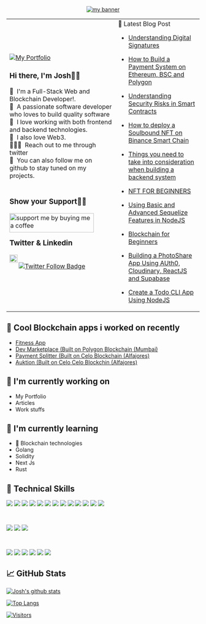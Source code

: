 <p align="center">
  <a href=http://joshade.netlify.com" target="_blank" rel="noreferrer"><img src="https://user-images.githubusercontent.com/40618946/141323629-485833a2-ef6b-4c2b-a023-32d0b883e431.png" alt="my banner"></a>
</p>
<table>
  <tr>
    <td valign="center">
      <a href="">
        <img src="https://img.shields.io/badge/my_portfolio-000?style=for-the-badge&logo=ko-fi&logoColor=white" alt="My Portfolio"/></a>
      <p>
        <h3>Hi there, I'm Josh👋🏾</h3>
        👀 &nbsp;I'm a Full-Stack Web and Blockchain Developer!.
        <br/>
        🚀 &nbsp;A passionate software developer who loves to build quality software
        <br/>
        🚀 &nbsp;I love working with both frontend and backend technologies.
        <br/>
        🚀 &nbsp;I also love Web3.
        <br/>
        🧑🏽‍💻 &nbsp;Reach out to me through twitter
        <br />
        💞️ &nbsp;You can also follow me on github to stay tuned on my projects.
        <br/>
        <br />
        <h3>Show your Support🤝🏽</h3>
        <a href="https://www.buymeacoffee.com/josh4324"><img align="left" src="https://cdn.buymeacoffee.com/buttons/v2/default-yellow.png" height="50" width="220" alt="support me by buying me a coffee" /> <a/>
        <br/>
        <br />
        <h3>Twitter & Linkedin</h3>
       <a href="https://www.linkedin.com/in/joshuaadesanya/"><img align="left" src="https://raw.githubusercontent.com/yushi1007/yushi1007/main/images/linkedin.svg" alt="Yu Shi | LinkedIn" width="21px"/></a>
        <br/>
        <a href="https://twitter.com/josh_my_man">
          <img src="https://img.shields.io/twitter/follow/josh_my_man?color=0F182A&logo=twitter&style=for-the-badge" alt="Twitter Follow Badge"/></a>
       </p>
    </td>
    <td>
       📝 Latest Blog Post
                                                                        
- [Understanding Digital Signatures](https://adesanyajoshua.hashnode.dev/digital-signatures-101-understanding-the-basics)                                                                      
- [How to Build a Payment System on Ethereum, BSC and Polygon](https://adesanyajoshua.hashnode.dev/how-to-build-a-simple-payment-system-on-ethereum-binance-smart-chain-and-polygon)

- [Understanding Security Risks in Smart Contracts](https://adesanyajoshua.hashnode.dev/understanding-the-security-risks-in-smart-contract-development)
- [How to deploy a Soulbound NFT on Binance Smart Chain](https://adesanyajoshua.hashnode.dev/how-to-deploy-a-soulbound-nft-contract-on-binance-smart-chain-with-thirdweb)
- [Things you need to take into consideration when building a backend system](https://adesanyajoshua.hashnode.dev/things-you-need-to-take-into-consideration-when-building-a-backend-software/)
- [NFT FOR BEGINNERS](https://adesanyajoshua.hashnode.dev/nft-for-beginners/)
- [Using Basic and Advanced Sequelize Features in NodeJS](https://www.section.io/engineering-education/complete-guide-on-using-sequelize-basic-and-advanced-features/)
- [Blockchain for Beginners](https://dev.to/josh4324/blockchain-for-beginners-5bc0)
- [Building a PhotoShare App Using AUth0, Cloudinary, ReactJS and Supabase](https://dev.to/hackmamba/building-a-photoshare-app-using-auth0-cloudinary-reactjs-and-supabase-12ne)
- [Create a Todo CLI App Using NodeJS](https://dev.to/josh4324/create-a-todo-cli-app-with-node-js-3hbc)  
 </td>
  </tr>
</table>

## 🔭 Cool Blockchain apps i worked on recently
- <a href="https://strong-body.netlify.app/" target="_blank" rel="noreferrer">Fitness App</a>
- <a href="https://marketplace-escrow.netlify.app/" target="_blank" rel="noreferrer">Dev Marketplace (Built on Polygon Blockchain (Mumbai) </a>
- <a href="https://payment-split.netlify.app/" target="_blank" rel="noreferrer">Payment Splitter (Built on Celo Blockchain (Alfajores)</a>
- <a href="https://auktion.netlify.app/" target="_blank" rel="noreferrer">Auktion (Built on Celo Celo Blockchin (Alfajores)</a>

## 🔭 I'm currently working on

- My Portfolio
- Articles
- Work stuffs

## 🌱 I'm currently learning

- 📱 Blockchain technologies
- Golang
- Solidity
- Next Js
- Rust

## 💼 Technical Skills

![](https://img.shields.io/badge/Code-React-informational?style=flat&logo=react&color=61DAFB)
![](https://img.shields.io/badge/Code-Redux-informational?style=flat&logo=Redux&color=764ABC)
![](https://img.shields.io/badge/Code-JavaScript-informational?style=flat&logo=JavaScript&color=F7DF1E)
![](https://img.shields.io/badge/Node.js-43853D?style=flat&logo=node.js&logoColor=white)
![](https://img.shields.io/badge/TypeScript-007ACC?style=flat&logo=typescript&logoColor=white)
![](https://img.shields.io/badge/Python-14354C?style=flat&logo=python&logoColor=white)
![](https://img.shields.io/badge/Go-00ADD8?style=flat&logo=go&logoColor=white)
![](https://img.shields.io/badge/Express.js-404D59?flat)
![](https://img.shields.io/badge/Tailwind_CSS-38B2AC?style=flat&logo=tailwind-css&logoColor=white)
![](https://img.shields.io/badge/MongoDB-4EA94B?style=flat&logo=mongodb&logoColor=white)
![](https://img.shields.io/badge/Code-HTML5-informational?style=flat&logo=HTML5&color=E34F26)
![](https://img.shields.io/badge/Code-PostgreSQL-informational?style=flat&logo=PostgreSQL&color=336791)
![](https://img.shields.io/badge/Code-SQLite-informational?style=flat&logo=SQLite&color=003B57)

</br>

![](https://img.shields.io/badge/Style-Bootstrap-informational?style=flat&logo=Bootstrap&color=7952B3)
![](https://img.shields.io/badge/Style-CSS3-informational?style=flat&logo=CSS3&color=1572B6)
![](https://img.shields.io/badge/Style-styled--components-informational?style=flat&logo=styled-components&color=DB7093)

</br>

![](https://img.shields.io/badge/Tools-Figma-informational?style=flat&logo=Figma&color=F24E1E)
![](https://img.shields.io/badge/Tools-NPM-informational?style=flat&logo=NPM&color=CB3837)
![](https://img.shields.io/badge/Tools-Heroku-informational?style=flat&logo=Heroku&color=430098)
![](https://img.shields.io/badge/Tools-Netlify-informational?style=flat&logo=netlify&color=00C7B7)
![](https://img.shields.io/badge/Tools-Git-informational?style=flat&logo=Git&color=F05032)
![](https://img.shields.io/badge/Tools-GitHub-informational?style=flat&logo=GitHub&color=181717)


## 📈 GitHub Stats

[![Josh's github stats](https://github-readme-stats.vercel.app/api?username=josh4324)](https://github.com/josh4324)

[![Top Langs](https://github-readme-stats.vercel.app/api/top-langs/?username=josh4324&layout=compact)](https://github.com/josh4324)

[![Visitors](https://visitor-badge.glitch.me/badge?page_id=jsoh4324.josh4324)](https://joshade.netlify.com)
